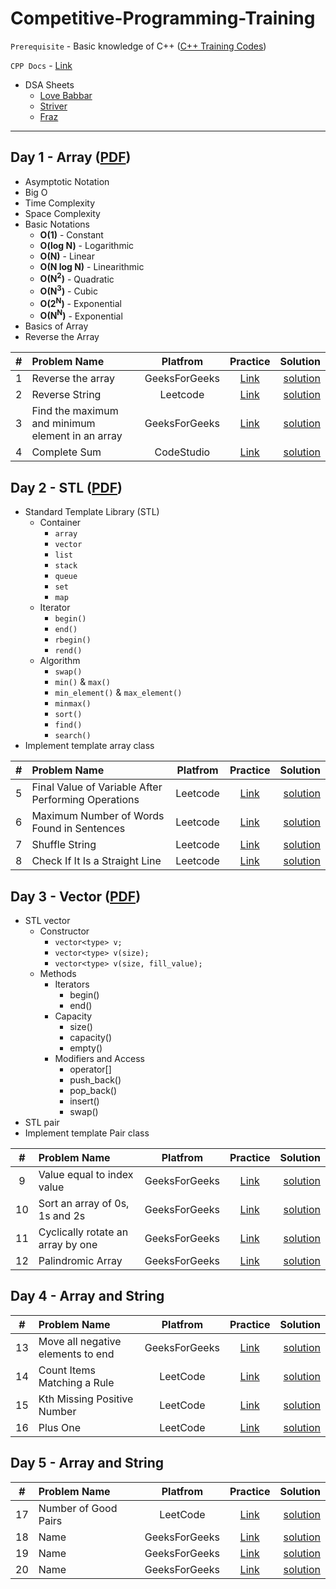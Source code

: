 # Competitive-Programming-Training

`Prerequisite` - Basic knowledge of C++ ([C++ Training Codes](https://github.com/Rajsoni03/CPlusPlus-Training)) 

`CPP Docs` - [Link](https://www.cplusplus.com/)

- DSA Sheets
	- [Love Babbar](https://www.geeksforgeeks.org/dsa-sheet-by-love-babbar/)
	- [Striver](https://takeuforward.org/interviews/strivers-sde-sheet-top-coding-interview-problems/)
	- [Fraz](https://www.codingninjas.com/codestudio/problem-lists/mohammad-fraz-dsa-sheet-problems)

<hr>

## Day 1 - Array ([PDF](/PDF_Notes/Day-1.pdf))

- Asymptotic Notation
- Big O
- Time Complexity
- Space Complexity 
- Basic Notations
	- <b>O(1)</b> - Constant
	- <b>O(log N)</b> - Logarithmic
	- <b>O(N)</b> - Linear
	- <b>O(N log N)</b> - Linearithmic
	- <b>O(N<sup>2</sup>)</b> - Quadratic
	- <b>O(N<sup>3</sup>)</b> - Cubic
	- <b>O(2<sup>N</sup>)</b> - Exponential 
	- <b>O(N<sup>N</sup>)</b> - Exponential
- Basics of Array
- Reverse the Array

|  #   | Problem Name  | Platfrom | Practice | Solution |
| :--: | :------------ |:--------:| :-------:| --------:|
|  1   | Reverse the array | GeeksForGeeks | [Link](https://practice.geeksforgeeks.org/problems/reverse-an-array/0) | [solution](Solutions/sol_1.md) |
|  2   | Reverse String | Leetcode | [Link](https://leetcode.com/problems/reverse-string/) | [solution](Solutions/sol_2.md) |
|  3   | Find the maximum and minimum element in an array | GeeksForGeeks | [Link](https://practice.geeksforgeeks.org/problems/find-minimum-and-maximum-element-in-an-array4428/1) | [solution](Solutions/sol_3.md) |
|  4   | Complete Sum | CodeStudio | [Link](https://www.codingninjas.com/codestudio/problems/complete-sum_3161880) | [solution](Solutions/sol_4.md) |
 


## Day 2 - STL ([PDF](/PDF_Notes/Day-2.pdf))

- Standard Template Library (STL)
	- Container
		- `array`
		- `vector`
		- `list`
		- `stack`
		- `queue`
		- `set`
		- `map`
	- Iterator
		- `begin()`
		- `end()`
		- `rbegin()`
		- `rend()`
	- Algorithm
		- `swap()`
		- `min()` & `max()`
		- `min_element()` & `max_element()`
		- `minmax()` 
		- `sort()`
		- `find()`
		- `search()`
- Implement template array class 

|  #   | Problem Name  | Platfrom | Practice | Solution |
| :--: | :------------ |:--------:| :-------:| --------:|
|  5   | Final Value of Variable After Performing Operations | Leetcode | [Link](https://leetcode.com/problems/final-value-of-variable-after-performing-operations/) | [solution](Solutions/sol_5.md) |
|  6   | Maximum Number of Words Found in Sentences | Leetcode | [Link](https://leetcode.com/problems/maximum-number-of-words-found-in-sentences/) | [solution](Solutions/sol_6.md) |
|  7   | Shuffle String | Leetcode | [Link](https://leetcode.com/problems/shuffle-string/) | [solution](Solutions/sol_7.md) |
|  8   | Check If It Is a Straight Line | Leetcode | [Link](https://leetcode.com/problems/check-if-it-is-a-straight-line/) | [solution](Solutions/sol_8.md) |



## Day 3 - Vector ([PDF](/PDF_Notes/Day-3.pdf))

- STL vector
	- Constructor
		- `vector<type> v;`
		- `vector<type> v(size);`
		- `vector<type> v(size, fill_value);`
	- Methods
		- Iterators
			- begin()
			- end()
		- Capacity
			- size()
			- capacity()
			- empty()
		- Modifiers and Access
			- operator[]
			- push_back()
			- pop_back()
			- insert()
			- swap()
- STL pair
- Implement template Pair class


|  #   | Problem Name  | Platfrom | Practice | Solution |
| :--: | :------------ |:--------:| :-------:| --------:|
|  9   | Value equal to index value | GeeksForGeeks | [Link](https://practice.geeksforgeeks.org/problems/value-equal-to-index-value1330/1) | [solution](Solutions/sol_9.md) |
|  10  | Sort an array of 0s, 1s and 2s | GeeksForGeeks | [Link](https://practice.geeksforgeeks.org/problems/sort-an-array-of-0s-1s-and-2s4231/1#) | [solution](Solutions/sol_10.md) |
|  11  | Cyclically rotate an array by one | GeeksForGeeks | [Link](https://practice.geeksforgeeks.org/problems/cyclically-rotate-an-array-by-one2614/1/) | [solution](Solutions/sol_11.md) |
|  12  | Palindromic Array | GeeksForGeeks | [Link](https://practice.geeksforgeeks.org/problems/palindromic-array-1587115620/1) | [solution](Solutions/sol_12.md) |


## Day 4 - Array and String 

|  #   | Problem Name  | Platfrom | Practice | Solution |
| :--: | :------------ |:--------:| :-------:| --------:|
|  13  | Move all negative elements to end | GeeksForGeeks | [Link](https://practice.geeksforgeeks.org/problems/move-all-negative-elements-to-end1813/1) | [solution](Solutions/sol_13.md) |
|  14   | Count Items Matching a Rule | LeetCode | [Link](https://leetcode.com/problems/count-items-matching-a-rule/) | [solution](Solutions/sol_14.md) |
|  15   | Kth Missing Positive Number | LeetCode | [Link](https://leetcode.com/problems/kth-missing-positive-number/) | [solution](Solutions/sol_15.md) |
|  16   | Plus One | LeetCode | [Link](https://leetcode.com/problems/plus-one/) | [solution](Solutions/sol_16.md) |


## Day 5 - Array and String 

|  #   | Problem Name  | Platfrom | Practice | Solution |
| :--: | :------------ |:--------:| :-------:| --------:|
|  17   | Number of Good Pairs | LeetCode | [Link](https://leetcode.com/problems/number-of-good-pairs/) | [solution](Solutions/sol_17.md) |
|  18   | Name | GeeksForGeeks | [Link](link) | [solution](Solutions/sol_18.md) |
|  19   | Name | GeeksForGeeks | [Link](link) | [solution](Solutions/sol_19.md) |
|  20   | Name | GeeksForGeeks | [Link](link) | [solution](Solutions/sol_20.md) |




<!-- 
|  17   | Name | GeeksForGeeks | [Link](link) | [solution](Solutions/sol_17.md) |
|  18   | Name | GeeksForGeeks | [Link](link) | [solution](Solutions/sol_18.md) |
|  19   | Name | GeeksForGeeks | [Link](link) | [solution](Solutions/sol_19.md) |
|  20   | Name | GeeksForGeeks | [Link](link) | [solution](Solutions/sol_20.md) |
 
 -->


<!-- 
## Binary Search 

|  1  | First and last occurrences of x | GeeksForGeeks | [Link](https://practice.geeksforgeeks.org/problems/first-and-last-occurrences-of-x3116/1/) | [solution](Solutions/sol_.md) |
|  2  | Number of occurrence | GeeksForGeeks | [Link](https://practice.geeksforgeeks.org/problems/number-of-occurrence2259/1/) | [solution](Solutions/sol_.md) |

|  20   | Name | GeeksForGeeks | [Link](link) | [solution](Solutions/sol_20.md) |
|  20   | Name | GeeksForGeeks | [Link](link) | [solution](Solutions/sol_20.md) |
|  20   | Name | GeeksForGeeks | [Link](link) | [solution](Solutions/sol_20.md) |
|  20   | Name | GeeksForGeeks | [Link](link) | [solution](Solutions/sol_20.md) |
|  20   | Name | GeeksForGeeks | [Link](link) | [solution](Solutions/sol_20.md) |


 -->
<!-- 
## Stack 

|  #   | Problem Name  | Platfrom | Practice | Solution |
| :--: | :------------ |:--------:| :-------:| --------:|
|  _   | Implement stack using array  | GeeksForGeeks | [Link](https://practice.geeksforgeeks.org/problems/implement-stack-using-array/1/) | [solution](Solutions/sol_0.md) |

 -->

<!-- 
MAP

- https://leetcode.com/problems/valid-anagram/

 -->



<!-- 

## Bit Manipulation

| Problem Name  | Article | Solution | Practice
| :------------ |:---------------:| :---------------:| -----:|
| Count set bits in an integer | [Link](https://www.geeksforgeeks.org/count-set-bits-in-an-integer/) | [solution](code.cpp) | [Code](https://practice.geeksforgeeks.org/problems/set-bits0143/1) |
| Find the two non-repeating elements in an array of repeating elements | [Link](https://www.geeksforgeeks.org/find-two-non-repeating-elements-in-an-array-of-repeating-elements/) | [solution](code.cpp) | [Code](https://practice.geeksforgeeks.org/problems/finding-the-numbers0215/1) |
| Count number of bits to be flipped to convert A to B | [Link](https://www.geeksforgeeks.org/count-number-of-bits-to-be-flipped-to-convert-a-to-b/) | [solution](code.cpp) | [Code](https://practice.geeksforgeeks.org/problems/bit-difference/0) |
| Count total set bits in all numbers from 1 to n | [Link](https://www.geeksforgeeks.org/count-total-set-bits-in-all-numbers-from-1-to-n/) | [solution](code.cpp) | [Code](https://practice.geeksforgeeks.org/problems/count-total-set-bits/0) |
| Program to find whether a no is power of two	 | [Link](https://www.geeksforgeeks.org/program-to-find-whether-a-given-number-is-power-of-2/) | [solution](code.cpp) | [Code](https://practice.geeksforgeeks.org/problems/power-of-2/0) |
| Find position of the only set bit	 | [Link](https://www.geeksforgeeks.org/find-position-of-the-only-set-bit/) | [solution](code.cpp) | [Code](https://practice.geeksforgeeks.org/problems/find-position-of-set-bit3706/1) |
| Copy set bits in a range	 | [Link](https://www.geeksforgeeks.org/copy-set-bits-in-a-range/) | [solution](code.cpp) | [Code](https://practice.geeksforgeeks.org/problems/set-all-the-bits-in-given-range-of-a-number/0) |
| Divide two integers without using multiplication, division and mod operator | [Link](https://www.geeksforgeeks.org/divide-two-integers-without-using-multiplication-division-mod-operator/) | [solution](code.cpp) | [Code](https://practice.geeksforgeeks.org/problems/division-without-using-multiplication-division-and-mod-operator/0/) |
| Calculate square of a number without using *, / and pow() | [Link](https://www.geeksforgeeks.org/calculate-square-of-a-number-without-using-and-pow/#:~:text=Given%20an%20integer%20n%2C%20calculate,*%2C%20%2F%20and%20pow().&text=A%20Simple%20Solution%20is%20to%20repeatedly%20add%20n%20to%20result) | [solution](code.cpp) | Code |
| Power Set	 | [Link](https://www.geeksforgeeks.org/power-set/) | [solution](code.cpp) | [Code](https://practice.geeksforgeeks.org/problems/power-set4302/1) |
 -->